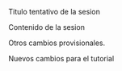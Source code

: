 Titulo tentativo de la sesion

Contenido de la sesion

Otros cambios provisionales.

Nuevos cambios para el tutorial
